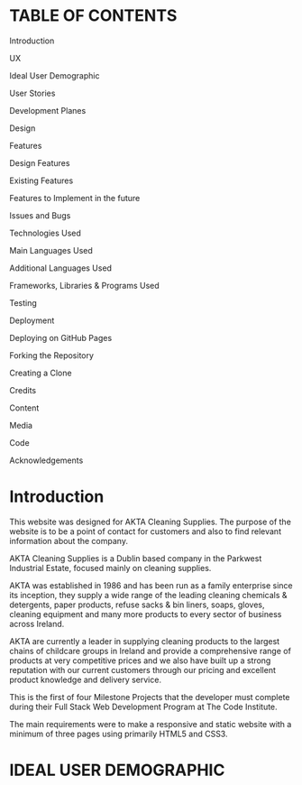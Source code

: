 # TABLE OF CONTENTS

Introduction

UX

Ideal User Demographic

User Stories

Development Planes

Design

Features

Design Features

Existing Features

Features to Implement in the future

Issues and Bugs

Technologies Used

Main Languages Used

Additional Languages Used

Frameworks, Libraries & Programs Used

Testing

Deployment

Deploying on GitHub Pages

Forking the Repository

Creating a Clone

Credits

Content

Media

Code

Acknowledgements

# Introduction

This website was designed for AKTA Cleaning Supplies. The purpose of the website is to be a point of contact for customers and also to find relevant information about the company.

AKTA Cleaning Supplies is a Dublin based company in the Parkwest Industrial Estate, focused mainly on cleaning supplies. 

AKTA was established in 1986 and has been run as a family enterprise since its inception, they supply a wide range of the leading cleaning chemicals & detergents, paper products, refuse sacks & bin liners, soaps, gloves, cleaning equipment and many more products to every sector of business across Ireland.

AKTA are currently a leader in supplying cleaning products to the largest chains of childcare groups in Ireland and provide a comprehensive range of products at very competitive prices and we also have built up a strong reputation with our current customers through our pricing and excellent product knowledge and delivery service. 

This is the first of four Milestone Projects that the developer must complete during their Full Stack Web Development Program at The Code Institute.

The main requirements were to make a responsive and static website with a minimum of three pages using primarily HTML5 and CSS3.

# IDEAL USER DEMOGRAPHIC 

